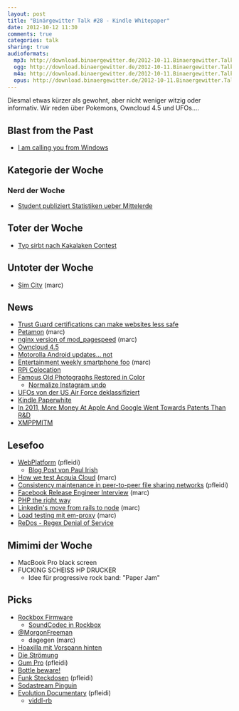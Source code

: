 ```yaml
---
layout: post
title: "Binärgewitter Talk #28 - Kindle Whitepaper"
date: 2012-10-12 11:30
comments: true
categories: talk
sharing: true
audioformats:
  mp3: http://download.binaergewitter.de/2012-10-11.Binaergewitter.Talk.28.ogg
  ogg: http://download.binaergewitter.de/2012-10-11.Binaergewitter.Talk.28.ogg
  m4a: http://download.binaergewitter.de/2012-10-11.Binaergewitter.Talk.28.m4a
  opus: http://download.binaergewitter.de/2012-10-11.Binaergewitter.Talk.28.opus
---
```

Diesmal etwas kürzer als gewohnt, aber nicht weniger witzig oder informativ. Wir reden über Pokemons, Owncloud 4.5 und UFOs....

## Blast from the Past

- [I am calling you from Windows]( http://arstechnica.com/tech-policy/2012/10/i-am-calling-you-from-windows-a-tech-support-scammer-dials-ars-technica/ )

## Kategorie der Woche
### Nerd der Woche

- [Student publiziert Statistiken ueber Mittelerde]( http://entertainment.slashdot.org/story/12/10/08/1249240/student-publishes-extensive-statistics-on-the-population-of-middle-earth )

## Toter der Woche

- [Typ sirbt nach Kakalaken Contest]( http://www.bbc.co.uk/news/world-us-canada-19879379 )

## Untoter der Woche

- [Sim City]( http://www.youtube.com/watch?v=yWLClUwAHGc ) (marc)

## News

- [Trust Guard certifications can make websites less safe]( http://arstechnica.com/security/2012/10/mcafee-trust-guard-certifications-can-make-websites-less-safe/ )
- [Petamon]( http://features.peta.org/pokemon-black-and-white-parody/ ) (marc)
- [nginx version of mod_pagespeed]( https://github.com/pagespeed/ngx_pagespeed ) (marc)
- [Owncloud 4.5]( https://owncloud.com/blog/another-great-community-effort-meet-owncloud-4-5 )
- [Motorolla Android updates... not]( http://news.cnet.com/8301-1035_3-57526994-94/android-users-outraged-over-motorolas-broken-promise/ )
- [Entertainment weekly smartphone foo]( http://mashable.com/2012/10/02/ew-has-smartphone-inside/ ) (marc)
- [RPi Colocation]( https://www.edis.at/en/server/colocation/austria/raspberrypi/ )
- [Famous Old Photographs Restored in Color]( http://www.boredpanda.org/famous-old-photographs-restored-in-color/ )
    - [Normalize Instagram undo]( http://www.huffingtonpost.com/bianca-bosker/normalize-instagram-app_b_1812556.html )
- [UFOs von der US Air Force deklassifiziert]( http://www.extremetech.com/extreme/137505-us-air-forces-1950s-supersonic-flying-saucer-declassified )
- [Kindle Paperwhite](http://www.amazon.de/gp/product/B007OZO03M/ref=as_li_ss_tl?ie=UTF8&camp=1638&creative=19454&creativeASIN=B007OZO03M&linkCode=as2&tag=trektrip )
- [In 2011, More Money At Apple And Google Went Towards Patents Than R&D]( http://androidheadlines.com/2012/10/featured-in-2011-more-money-at-apple-and-google-went-towards-patents-than-rd.html )
- [XMPPMITM]( https://github.com/iamultra/xmppmitm )

## Lesefoo

- [WebPlatform]( http://webplatform.org ) (pfleidi)
    * [Blog Post von Paul Irish]( http://paulirish.com/2012/why-im-so-excited-about-web-platform-docs/ )
- [How we test Acquia Cloud]( http://www.youtube.com/watch?feature=player_embedded&v=mWtJwlv7TtU ) (marc)
- [Consistency maintenance in peer-to-peer file sharing networks]( http://citeseerx.ist.psu.edu/viewdoc/summary?doi=10.1.1.6.8122 ) (pfleidi)
- [Facebook Release Engineer Interview]( http://www.businessweek.com/articles/2012-10-08/the-only-earthling-with-a-facebook-dislike-button ) (marc)
- [PHP the right way]( http://www.phptherightway.com/ )
- [Linkedin's move from rails to node]( http://ikaisays.com/2012/10/04/clearing-up-some-things-about-linkedin-mobiles-move-from-rails-to-node-js/ ) (marc)
- [Load testing mit em-proxy]( http://pulse.sportngin.com/news_article/show/153460 ) (marc)
- [ReDos - Regex Denial of Service]( http://en.wikipedia.org/wiki/ReDoS )

## Mimimi der Woche

- MacBook Pro black screen
- FUCKING SCHEISS HP DRUCKER
    * Idee für progressive rock band: "Paper Jam"

## Picks

- [Rockbox Firmware]( http://www.rockbox.org/ )
  - [SoundCodec in Rockbox](http://www.rockbox.org/wiki/SoundCodecs )
- [@MorgonFreeman]( https://twitter.com/morgonfreeman )
    * dagegen (marc)
- [Hoaxilla mit Vorspann hinten]()
- [Die Strömung](http://www.audioponies.de/ )
- [Gum Pro]( https://www.amazon.de/dp/B001BWQTOC/ref=as_li_ss_til?tag=pfleidi-21 ) (pfleidi)
- [Bottle beware!]( https://www.youtube.com/watch?v=4dKwHOfd2dk&feature=player_embedded )
- [Funk Steckdosen]( https://www.amazon.de/dp/B001AX8QUM/ref=as_li_ss_til?tag=pfleidi-21 ) (pfleidi)
- [Sodastream Pinguin](http://www.amazon.de/gp/product/B000PJ56E6/ref=as_li_ss_tl?ie=UTF8&camp=1638&creative=19454&creativeASIN=B000PJ56E6&linkCode=as2&tag=trektrip )
- [Evolution Documentary]( http://www.youtube.com/user/EvolutionDocumentary ) (pfleidi)
    * [viddl-rb]( https://github.com/rb2k/viddl-rb )

